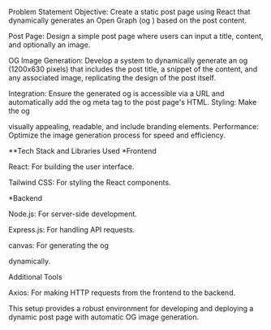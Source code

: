 Problem Statement
Objective: Create a static post page using React that dynamically generates an Open Graph (og
) based on the post content.

Post Page: Design a simple post page where users can input a title, content, and optionally an image.

OG Image Generation: Develop a system to dynamically generate an og
(1200x630 pixels) that includes the post title, a snippet of the content, and any associated image, replicating the design of the post itself.

Integration: Ensure the generated og
is accessible via a URL and automatically add the og
meta tag to the post page's HTML.
Styling: Make the og

visually appealing, readable, and include branding elements.
Performance: Optimize the image generation process for speed and efficiency.

**Tech Stack and Libraries Used
*Frontend

React: For building the user interface.

Tailwind CSS: For styling the React components.

*Backend

Node.js: For server-side development.

Express.js: For handling API requests.

canvas: For generating the og

dynamically.

Additional Tools

Axios: For making HTTP requests from the frontend to the backend.

This setup provides a robust environment for developing and deploying a dynamic post page with automatic OG image generation.
